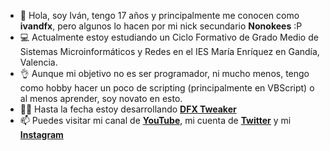 - 👋 Hola, soy Iván, tengo 17 años y principalmente me conocen como **ivandfx**, pero algunos lo hacen por mi nick secundario **Nonokees** :P
- 💻 Actualmente estoy estudiando un Ciclo Formativo de Grado Medio de Sistemas Microinformáticos y Redes en el IES María Enríquez en Gandía, Valencia.
- 👌 Aunque mi objetivo no es ser programador, ni mucho menos, tengo como hobby hacer un poco de scripting (principalmente en VBScript) o al menos aprender, soy novato en esto.
- 👨‍💻 Hasta la fecha estoy desarrollando [**DFX Tweaker**](https://github.com/ivandfx/DFXTweaker)
- 📫 Puedes visitar mi canal de [**YouTube**](https://youtube.com/ivandfx), mi cuenta de [**Twitter**](https://twitter.com/ivandfx) y mi [**Instagram**](https://instagram.com/ivandfx)
